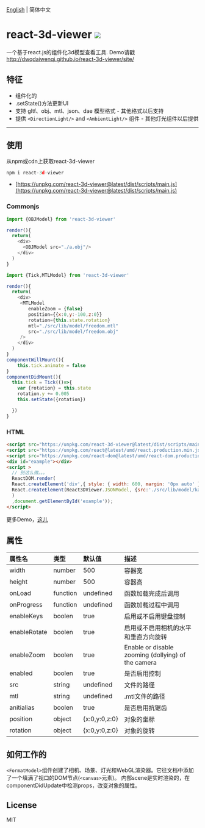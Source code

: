 [English](./README.EN.md) | 简体中文
# react-3d-viewer [![](https://img.shields.io/npm/v/react-3d-viewer.svg)](https://www.npmjs.com/package/react-3d-viewer) 
一个基于react.js的组件化3d模型查看工具. Demo请戳 http://dwqdaiwenqi.github.io/react-3d-viewer/site/
## 特征
* 组件化的
* .setState()方法更新UI
* 支持 gltf、obj、mtl、json、dae 模型格式 - 其他格式以后支持
* 提供 `<DirectionLight/>` and `<AmbientLight/>` 组件 - 其他灯光组件以后提供
---
## 使用
从npm或cdn上获取react-3d-viewer
```js
npm i react-3d-viewer
```
* [https://unpkg.com/react-3d-viewer@latest/dist/scripts/main.js](https://unpkg.com/react-3d-viewer@latest/dist/scripts/main.js)

### Commonjs
```js
import {OBJModel} from 'react-3d-viewer'

render(){
  return(
    <div>
      <OBJModel src="./a.obj"/>
    </div>
  )
}
```

```js
import {Tick,MTLModel} from 'react-3d-viewer'

render(){
  return(
    <div>
     <MTLModel 
        enableZoom = {false}
        position={{x:0,y:-100,z:0}}
        rotation={this.state.rotation}
        mtl="./src/lib/model/freedom.mtl"
        src="./src/lib/model/freedom.obj"
     />
    </div>
  )
}
componentWillMount(){
    this.tick.animate = false
}
componentDidMount(){
  this.tick = Tick(()=>{
    var {rotation} = this.state
    rotation.y += 0.005
    this.setState({rotation})

  })
}
```
### HTML
```html
<script src="https://unpkg.com/react-3d-viewer@latest/dist/scripts/main.js"></script>
<script src="https://unpkg.com/react@latest/umd/react.production.min.js"></script>
<script src="https://unpkg.com/react-dom@latest/umd/react-dom.production.min.js"></script>
<div id="example"></div>
<script >
  // 别这么做。。。
  ReactDOM.render(
  React.createElement('div',{ style: { width: 600, margin: '0px auto' } },
  React.createElement(React3DViewer.JSONModel, {src:'./src/lib/model/kapool.js'})
  )
  ,document.getElementById('example'));
</script>
```

更多Demo，[这儿](http://dwqdaiwenqi.github.io/react-3d-viewer/site/)

## 属性
属性名        |       类型            |       默认值         |       描述
:-----------------------|:--------------|:--------------|:--------------------------------
width | number  | 500  | 容器宽
height | number  | 500  | 容器高
onLoad | function | undefined | 函数加载完成后调用
onProgress | function | undefined |  函数加载过程中调用
enableKeys | boolen | true | 启用或不启用键盘控制
enableRotate | boolen | true | 启用或不启用相机的水平和垂直方向旋转
enableZoom | boolen | true | Enable or disable zooming (dollying) of the camera
enabled | boolen | true | 是否启用控制
src | string | undefined | 文件的路径
mtl | string | undefined | .mtl文件的路径
anitialias | boolen | true | 是否启用抗锯齿
position | object | {x:0,y:0,z:0} | 对象的坐标
rotation | object | {x:0,y:0,z:0} | 对象的旋转
## 如何工作的
`<FormatModel>`组件创建了相机、场景、灯光和WebGL渲染器。它往文档中添加了一个填满了视口的DOM节点(`<canvas>`元素)。
内部scene是实时渲染的，在componentDidUpdate中检测props，改变对象的属性。

## License

MIT